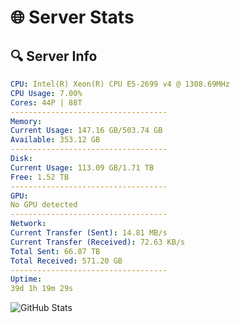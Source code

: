 # 🌐 Server Stats
## 🔍 Server Info
```yaml
CPU: Intel(R) Xeon(R) CPU E5-2699 v4 @ 1308.69MHz
CPU Usage: 7.00%
Cores: 44P | 88T
-----------------------------------
Memory:
Current Usage: 147.16 GB/503.74 GB
Available: 353.12 GB
-----------------------------------
Disk:
Current Usage: 113.09 GB/1.71 TB
Free: 1.52 TB
-----------------------------------
GPU:
No GPU detected
-----------------------------------
Network:
Current Transfer (Sent): 14.81 MB/s
Current Transfer (Received): 72.63 KB/s
Total Sent: 66.87 TB
Total Received: 571.20 GB
-----------------------------------
Uptime:
39d 1h 19m 29s
```
![GitHub Stats](https://img.shields.io/badge/Updated-2025-04-15_22:42:18-blue)